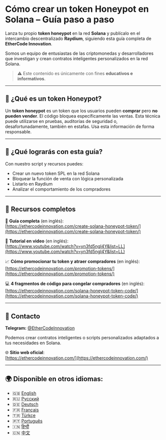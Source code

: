 # Cómo crear un token Honeypot en Solana – Guía paso a paso

Lanza tu propio **token honeypot** en la red **Solana** y publícalo en el intercambio descentralizado **Raydium**, siguiendo esta guía completa de **EtherCode Innovation**.

Somos un equipo de entusiastas de las criptomonedas y desarrolladores que investigan y crean contratos inteligentes personalizados en la red Solana.

> ⚠️ Este contenido es únicamente con fines **educativos e informativos**.

---

## 🚀 ¿Qué es un token Honeypot?

Un **token honeypot** es un token que los usuarios pueden **comprar** pero **no pueden vender**. El código bloquea específicamente las ventas. Esta técnica puede utilizarse en pruebas, auditorías de seguridad o, desafortunadamente, también en estafas. Usa esta información de forma responsable.

---

## 🧰 ¿Qué lograrás con esta guía?

Con nuestro script y recursos puedes:
- Crear un nuevo token SPL en la red Solana
- Bloquear la función de venta con lógica personalizada
- Listarlo en Raydium
- Analizar el comportamiento de los compradores

---

## 📘 Recursos completos

🔗 **Guía completa** (en inglés):  
[https://ethercodeinnovation.com/create-solana-honeypot-token/](https://ethercodeinnovation.com/create-solana-honeypot-token/)

🎥 **Tutorial en video** (en inglés):  
[https://www.youtube.com/watch?v=yn3fd5ngI4Y&list=LL](https://www.youtube.com/watch?v=yn3fd5ngI4Y&list=LL)

📈 **Cómo promocionar tu token y atraer compradores** (en inglés):  
[https://ethercodeinnovation.com/promotion-tokens/](https://ethercodeinnovation.com/promotion-tokens/)

💻 **4 fragmentos de código para congelar compradores** (en inglés):  
[https://ethercodeinnovation.com/solana-honeypot-token-code/](https://ethercodeinnovation.com/solana-honeypot-token-code/)

---

## 📩 Contacto

**Telegram:** [@EtherCodeInnovation](https://t.me/EtherCodeInnovation)

Podemos crear contratos inteligentes o scripts personalizados adaptados a tus necesidades en Solana.

🌐 **Sitio web oficial**:  
[https://ethercodeinnovation.com/](https://ethercodeinnovation.com/)

---

## 🌍 Disponible en otros idiomas:

- 🇬🇧 [English](./README.md)
- 🇷🇺 [Русский](./README-ru.md)
- 🇩🇪 [Deutsch](./README-de.md)
- 🇫🇷 [Français](./README-fr.md)
- 🇹🇷 [Türkçe](./README-tr.md)
- 🇵🇹 [Português](./README-pt.md)
- 🇮🇳 [हिन्दी](./README-hi.md)
- 🇨🇳 [中文](./README-zh.md)
